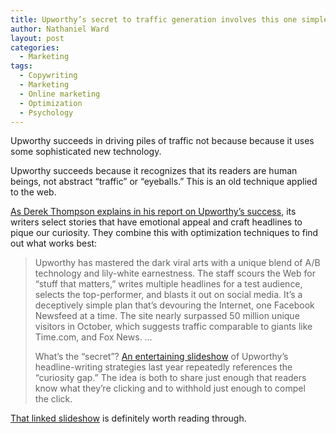 ```yaml
---
title: Upworthy’s secret to traffic generation involves this one simple insight
author: Nathaniel Ward
layout: post
categories:
  - Marketing
tags:
  - Copywriting
  - Marketing
  - Online marketing
  - Optimization
  - Psychology
---
```

Upworthy succeeds in driving piles of traffic not because because it uses some sophisticated new technology.

Upworthy succeeds because it recognizes that its readers are human beings, not abstract “traffic” or “eyeballs.” This is an old technique applied to the web.

[As Derek Thompson explains in his report on Upworthy’s success][1], its writers select stories that have emotional appeal and craft headlines to pique our curiosity. They combine this with optimization techniques to find out what works best:

> Upworthy has mastered the dark viral arts with a unique blend of A/​B technology and lily-white earnestness. The staff scours the Web for “stuff that matters,” writes multiple headlines for a test audience, selects the top-performer, and blasts it out on social media. It’s a deceptively simple plan that’s devouring the Internet, one Facebook Newsfeed at a time. The site nearly surpassed 50 million unique visitors in October, which suggests traffic comparable to giants like Time​.com, and Fox News. …
> 
> What’s the “secret”? [An entertaining slideshow][2] of Upworthy’s headline-writing strategies last year repeatedly references the “curiosity gap.” The idea is both to share just enough that readers know what they’re clicking and to withhold just enough to compel the click.

[That linked slideshow][2] is definitely worth reading through.

 [1]: http://www.theatlantic.com/business/archive/2013/11/upworthy-i-thought-this-website-was-crazy-but-what-happened-next-changed-everything/281472/
 [2]: http://www.slideshare.net/Upworthy/how-to-make-that-one-thing-go-viral-just-kidding